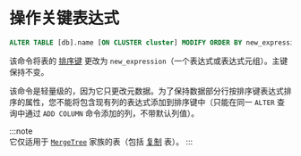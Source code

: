 
# 操作关键表达式

```sql
ALTER TABLE [db].name [ON CLUSTER cluster] MODIFY ORDER BY new_expression
```

该命令将表的 [排序键](../../../engines/table-engines/mergetree-family/mergetree.md) 更改为 `new_expression`（一个表达式或表达式元组）。主键保持不变。

该命令是轻量级的，因为它只更改元数据。为了保持数据部分行按排序键表达式排序的属性，您不能将包含现有列的表达式添加到排序键中（只能在同一 `ALTER` 查询中通过 `ADD COLUMN` 命令添加的列，不带默认列值）。

:::note    
它仅适用于 [`MergeTree`](../../../engines/table-engines/mergetree-family/mergetree.md) 家族的表（包括 [复制](../../../engines/table-engines/mergetree-family/replication.md) 表）。
:::
